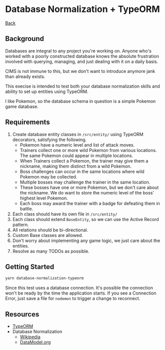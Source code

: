 # Database Normalization + TypeORM

[Back](/README.md#cims-interview-skills-tests)

## Background

Databases are integral to any project you're working on. Anyone who's worked with a poorly constructed database knows the absolute frustration involved with querying, managing, and just dealing with it on a daily basis.

CIMS is not immune to this, but we don't want to introduce anymore jank than already exists.

This execise is intended to test both your database normalization skills and ability to set up entities using TypeORM.

I like Pokemon, so the database schema in question is a simple Pokemon game database.

## Requirements

1. Create database entity classes in `/src/entity/` using TypeORM decorators, satisfying the following.
   - Pokemon have a numeric level and list of attack moves.
   - Trainers collect one or more wild Pokemon from various locations. The same Pokemon could appear in multiple locations.
   - When Trainers collect a Pokemon, the trainer may give them a nickname, making them distinct from a wild Pokemon.
   - Boss challenges can occur in the same locations where wild Pokemon may be collected.
   - Multiple bosses may challenge the trainer in the same location.
   - These bosses have one or more Pokemon, but we don't care about the nickname. We do want to store the numeric level of the boss' highest level Pokemon.
   - Each boss may award the trainer with a badge for defeating them in battle.
1. Each class should have its own file in `/src/entity/`
1. Each class should extend `BaseEntity`, so we can use the Active Record pattern.
1. All relations should be bi-directional.
1. Custom Base classes are allowed.
1. Don't worry about implementing any game logic, we just care about the entities.
1. Resolve as many TODOs as possible.

## Getting Started

``` bash
yarn database-normalization-typeorm
```

Since this test uses a database connection. It's possible the connection won't be ready by the time the application starts. If you see a Connection Error, just save a file for `nodemon` to trigger a change to reconnect.

## Resources

- [TypeORM](https://typeorm.io/)
- Database Normalization
  - [Wikipedia](https://en.wikipedia.org/wiki/Database_normalization)
  - [DataModel.org](https://web.archive.org/web/20080805014412/http://www.datamodel.org/NormalizationRules.html)
